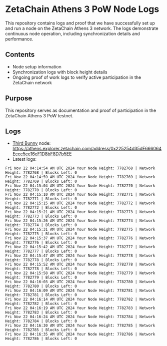 # ZetaChain Athens 3 PoW Node Logs
This repository contains logs and proof that we have successfully set up and run a node on the ZetaChain Athens 3 network. The logs demonstrate continuous node operation, including synchronization details and performance.

## Contents
- Node setup information
- Synchronization logs with block height details
- Ongoing proof of work logs to verify active participation in the ZetaChain network

## Purpose
This repository serves as documentation and proof of participation in the ZetaChain Athens 3 PoW testnet.

## Logs

- [Third Bunny](https://thirdbunny.xyz/) node: https://athens.explorer.zetachain.com/address/0x225254d35dE666064Eccc5ce16eF1D8bF8D7b5EE
- Latest logs:
```
Fri Nov 22 04:14:54 AM UTC 2024 Your Node Height: 7782768 | Network Height: 7782768 | Blocks Left: 0
Fri Nov 22 04:14:59 AM UTC 2024 Your Node Height: 7782769 | Network Height: 7782769 | Blocks Left: 0
Fri Nov 22 04:15:04 AM UTC 2024 Your Node Height: 7782770 | Network Height: 7782770 | Blocks Left: 0
Fri Nov 22 04:15:10 AM UTC 2024 Your Node Height: 7782771 | Network Height: 7782771 | Blocks Left: 0
Fri Nov 22 04:15:15 AM UTC 2024 Your Node Height: 7782772 | Network Height: 7782772 | Blocks Left: 0
Fri Nov 22 04:15:21 AM UTC 2024 Your Node Height: 7782773 | Network Height: 7782773 | Blocks Left: 0
Fri Nov 22 04:15:26 AM UTC 2024 Your Node Height: 7782774 | Network Height: 7782774 | Blocks Left: 0
Fri Nov 22 04:15:31 AM UTC 2024 Your Node Height: 7782775 | Network Height: 7782775 | Blocks Left: 0
Fri Nov 22 04:15:37 AM UTC 2024 Your Node Height: 7782776 | Network Height: 7782776 | Blocks Left: 0
Fri Nov 22 04:15:42 AM UTC 2024 Your Node Height: 7782777 | Network Height: 7782777 | Blocks Left: 0
Fri Nov 22 04:15:47 AM UTC 2024 Your Node Height: 7782778 | Network Height: 7782778 | Blocks Left: 0
Fri Nov 22 04:15:52 AM UTC 2024 Your Node Height: 7782778 | Network Height: 7782778 | Blocks Left: 0
Fri Nov 22 04:15:58 AM UTC 2024 Your Node Height: 7782779 | Network Height: 7782779 | Blocks Left: 0
Fri Nov 22 04:16:03 AM UTC 2024 Your Node Height: 7782780 | Network Height: 7782780 | Blocks Left: 0
Fri Nov 22 04:16:09 AM UTC 2024 Your Node Height: 7782781 | Network Height: 7782781 | Blocks Left: 0
Fri Nov 22 04:16:14 AM UTC 2024 Your Node Height: 7782782 | Network Height: 7782782 | Blocks Left: 0
Fri Nov 22 04:16:19 AM UTC 2024 Your Node Height: 7782783 | Network Height: 7782783 | Blocks Left: 0
Fri Nov 22 04:16:24 AM UTC 2024 Your Node Height: 7782784 | Network Height: 7782784 | Blocks Left: 0
Fri Nov 22 04:16:30 AM UTC 2024 Your Node Height: 7782785 | Network Height: 7782785 | Blocks Left: 0
Fri Nov 22 04:16:35 AM UTC 2024 Your Node Height: 7782786 | Network Height: 7782786 | Blocks Left: 0
```
